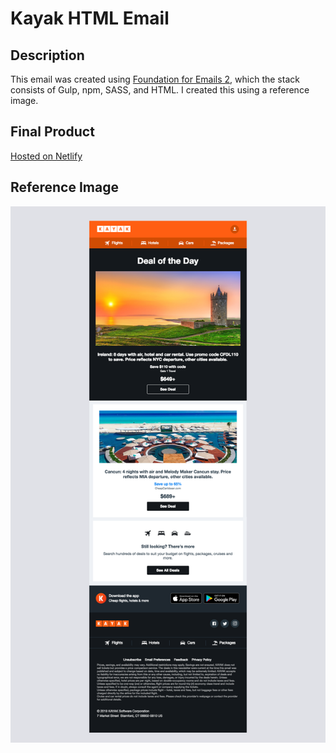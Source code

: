 # Kayak HTML Email

## Description

This email was created using [Foundation for Emails 2](https://get.foundation/emails), which the stack consists of Gulp, npm, SASS, and HTML. I created this using a reference image.

## Final Product

[Hosted on Netlify](#)

## Reference Image

![Reference Image](assets/img/kayak_assets/email.png)
